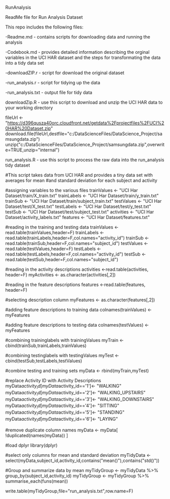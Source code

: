 RunAnalysis

ReadMe file for Run Analysis Dataset

This repo includes the following files:

-Readme.md - contains scripts for downloading data and running the analysis

-Codebook.md - provides detailed information describing the orginal variables in the UCI HAR dataset
		and the steps for transformating the data into a tidy data set

-downloadZIP.r - script for download the original dataset

-run_analysis.r - script for tidying up the data

-run_analysis.txt - output file for tidy data

downloadZip.R - use this script to download and unzip the UCI HAR data to your working directory

fileUrl <- "https://d396qusza40orc.cloudfront.net/getdata%2Fprojectfiles%2FUCI%20HAR%20Dataset.zip"
download.file(fileUrl,destfile="c:/DataScienceFiles/DataScience_Project/samsungdata.zip")
unzip("c:/DataScienceFiles/DataScience_Project/samsungdata.zip",overwrite=TRUE,unzip="internal")

run_analysis.R - use this script to process the raw data into the run_analysis tidy dataset

#This script takes data from UCI HAR and provides a tiny data set with averages for mean
#and standard deviation for each subject and activity

#assigning variables to the various files
trainValues <- "UCI Har Dataset/train/X_train.txt"
trainLabels <- "UCI Har Dataset/train/y_train.txt"
trainSub    <- "UCI Har Dataset/train/subject_train.txt"
testValues  <- "UCI Har Dataset/test/X_test.txt"
testLabels  <- "UCI Har Dataset/test/y_test.txt"
testSub     <- "UCI Har Dataset/test/subject_test.txt"
activities  <- "UCI Har Dataset/activity_labels.txt"
features    <- "UCI Har Dataset/features.txt"

#reading in the training and testing data
trainValues <- read.table(trainValues,header=F)
trainLabels <- read.table(trainLabels,header=F,col.names="activity_id")
trainSub    <- read.table(trainSub,header=F,col.names="subject_id")
testValues  <- read.table(testValues,header=F)
testLabels  <- read.table(testLabels,header=F,col.names="activity_id")
testSub     <- read.table(testSub,header=F,col.names="subject_id")

#reading in the activity descriptions
activities <-read.table(activities, header=F)
myActivities <- as.character(activities[,2])

#reading in the feature descriptions
features <-read.table(features, header=F)

#selecting description column
myFeatures <- as.character(features[,2])

#adding feature descriptions to training data
colnames(trainValues) <- myFeatures

#adding feature descriptions to testing data
colnames(testValues) <- myFeatures

#combining traininglabels with trainingValues
myTrain <- cbind(trainSub,trainLabels,trainValues)

#combining testinglabels with testingValues
myTest <- cbind(testSub,testLabels,testValues)

#combine testing and training sets
myData <- rbind(myTrain,myTest)

#replace Activity ID with Activity Descriptions
myData$activity_id[myData$activity_id=='1']<- "WALKING"
myData$activity_id[myData$activity_id=='2']<- "WALKING_UPSTAIRS"
myData$activity_id[myData$activity_id=='3']<- "WALKING_DOWNSTAIRS"
myData$activity_id[myData$activity_id=='4']<- "SITTING"
myData$activity_id[myData$activity_id=='5']<- "STANDING"
myData$activity_id[myData$activity_id=='6']<- "LAYING"

#remove duplicate column names
myData <- myData[ !duplicated(names(myData)) ]

#load dplyr
library(dplyr)

#select only columns for mean and standard deviation
myTidyData <- select(myData,subject_id,activity_id,contains("mean()"),contains("std()"))

#Group and summarize data by mean
myTidyGroup <- myTidyData %>% group_by(subject_id,activity_id)
myTidyGroup <- myTidyGroup %>% summarise_each(funs(mean))

write.table(myTidyGroup,file="run_analysis.txt",row.name=F)